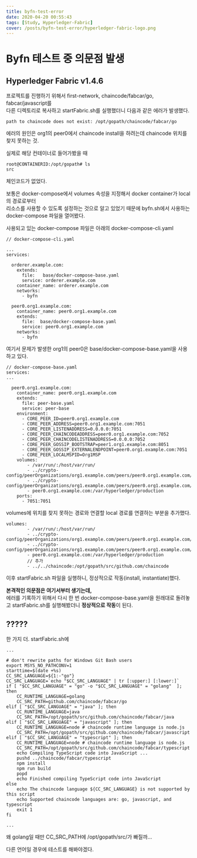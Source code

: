 ```yaml
---
title: byfn-test-error
date: 2020-04-20 00:55:43
tags: [Study, Hyperledger-Fabric]
cover: /posts/byfn-test-error/hyperledger-fabric-logo.png
---
```


# Byfn 테스트 중 의문점 발생

## Hyperledger Fabric v1.4.6

프로젝트를 진행하기 위해서 first-network, chaincode/fabcar/go, fabcar/javascript를<br> 다른 디렉토리로 복사하고 startFabric.sh를 실행했더니 다음과 같은 에러가 발생했다.

```
path to chaincode does not exist: /opt/gopath/chaincode/fabcar/go
```
에러의 원인은 org1의 peer0에서 chaincode install을 하려는데 chaincode 위치를 찾지 못하는 것.

실제로 해당 컨테이너로 들어가봤을 때 
```
root@CONTAINERID:/opt/gopath# ls
src
```
체인코드가 없었다.

보통은 docker-compose에서 volumes 속성을 지정해서 docker container가 local의 경로로부터<br> 리소스를 사용할 수 있도록 설정하는 것으로 알고 있었기 때문에 byfn.sh에서 사용하는 docker-compose 파일을 열어봤다.

사용되고 있는 docker-compose 파일은 아래의 docker-compose-cli.yaml

```
// docker-compose-cli.yaml

...
services:

  orderer.example.com:
    extends:
      file:   base/docker-compose-base.yaml
      service: orderer.example.com
    container_name: orderer.example.com
    networks:
      - byfn

  peer0.org1.example.com:
    container_name: peer0.org1.example.com
    extends:
      file:  base/docker-compose-base.yaml
      service: peer0.org1.example.com
    networks:
      - byfn
```
여기서 문제가 발생한 org1의 peer0은 base/docker-compose-base.yaml을 사용하고 있다.
```
// docker-compose-base.yaml
services:
...

  peer0.org1.example.com:
    container_name: peer0.org1.example.com
    extends:
      file: peer-base.yaml
      service: peer-base
    environment:
      - CORE_PEER_ID=peer0.org1.example.com
      - CORE_PEER_ADDRESS=peer0.org1.example.com:7051
      - CORE_PEER_LISTENADDRESS=0.0.0.0:7051
      - CORE_PEER_CHAINCODEADDRESS=peer0.org1.example.com:7052
      - CORE_PEER_CHAINCODELISTENADDRESS=0.0.0.0:7052
      - CORE_PEER_GOSSIP_BOOTSTRAP=peer1.org1.example.com:8051
      - CORE_PEER_GOSSIP_EXTERNALENDPOINT=peer0.org1.example.com:7051
      - CORE_PEER_LOCALMSPID=Org1MSP
    volumes:
        - /var/run/:/host/var/run/
        - ../crypto-config/peerOrganizations/org1.example.com/peers/peer0.org1.example.com/msp:/etc/hyperledger/fabric/msp
        - ../crypto-config/peerOrganizations/org1.example.com/peers/peer0.org1.example.com/tls:/etc/hyperledger/fabric/tls
        - peer0.org1.example.com:/var/hyperledger/production
    ports:
      - 7051:7051
```
volumes에 위치를 찾지 못하는 경로와 연결할 local 경로를 연결하는 부분을 추가했다.
```
volumes:
        - /var/run/:/host/var/run/
        - ../crypto-config/peerOrganizations/org1.example.com/peers/peer0.org1.example.com/msp:/etc/hyperledger/fabric/msp
        - ../crypto-config/peerOrganizations/org1.example.com/peers/peer0.org1.example.com/tls:/etc/hyperledger/fabric/tls
        - peer0.org1.example.com:/var/hyperledger/production
        // 추가
        - ../../chaincode:/opt/gopath/src/github.com/chaincode
```
이후 startFabric.sh 파일을 실행하니, 정상적으로 작동(install, instantiate)했다.

<b>본격적인 의문점은 여기서부터 생기는데,</b><br>
에러를 기록하기 위해서 다시 한 번 docker-compose-base.yaml을 원래대로 돌려놓고 startFabric.sh를 실행해봤더니 <b>정상적으로 작동</b>이 된다.

<h2>?????</h2>

한 가지 더. startFabric.sh에
```shell
...

# don't rewrite paths for Windows Git Bash users
export MSYS_NO_PATHCONV=1
starttime=$(date +%s)
CC_SRC_LANGUAGE=${1:-"go"}
CC_SRC_LANGUAGE=`echo "$CC_SRC_LANGUAGE" | tr [:upper:] [:lower:]`
if [ "$CC_SRC_LANGUAGE" = "go" -o "$CC_SRC_LANGUAGE" = "golang"  ]; then
	CC_RUNTIME_LANGUAGE=golang
	CC_SRC_PATH=github.com/chaincode/fabcar/go
elif [ "$CC_SRC_LANGUAGE" = "java" ]; then
	CC_RUNTIME_LANGUAGE=java
	CC_SRC_PATH=/opt/gopath/src/github.com/chaincode/fabcar/java
elif [ "$CC_SRC_LANGUAGE" = "javascript" ]; then
	CC_RUNTIME_LANGUAGE=node # chaincode runtime language is node.js
	CC_SRC_PATH=/opt/gopath/src/github.com/chaincode/fabcar/javascript
elif [ "$CC_SRC_LANGUAGE" = "typescript" ]; then
	CC_RUNTIME_LANGUAGE=node # chaincode runtime language is node.js
	CC_SRC_PATH=/opt/gopath/src/github.com/chaincode/fabcar/typescript
	echo Compiling TypeScript code into JavaScript ...
	pushd ../chaincode/fabcar/typescript
	npm install
	npm run build
	popd
	echo Finished compiling TypeScript code into JavaScript
else
	echo The chaincode language ${CC_SRC_LANGUAGE} is not supported by this script
	echo Supported chaincode languages are: go, javascript, and typescript
	exit 1
fi

...
```
왜 golang일 때만 CC_SRC_PATH에 /opt/gopath/src/가 빠질까...

다른 언어일 경우에 테스트를 해봐야겠다.